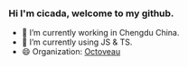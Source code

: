 ### Hi I'm cicada, welcome to my github.

- 🔭 I’m currently working in Chengdu China.
- 🌱 I’m currently using JS & TS.
- 😄 Organization: [Octoveau](https://github.com/Octoveau)

